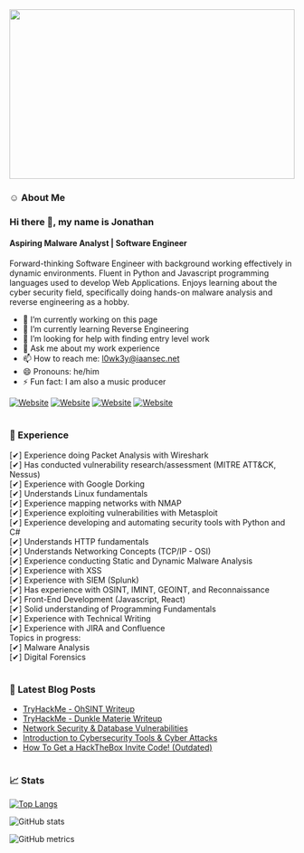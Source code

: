 <img src="https://github.com/L0WK3Y-IAAN/L0WK3Y-IAAN/blob/main/ezgif.com-gif-maker.gif?raw=true" width=100% height=300>

### ☺ About Me

### Hi there 👋, my name is Jonathan
#### Aspiring Malware Analyst | Software Engineer
Forward-thinking Software Engineer with background working
effectively in dynamic environments. Fluent in Python and
Javascript programming languages used to develop Web
Applications. Enjoys learning about the cyber security field,
specifically doing hands-on malware analysis and reverse
engineering as a hobby.


- 🔭  I’m currently working on this page
- 🌱  I’m currently learning Reverse Engineering
- 🤔  I’m looking for help with finding entry level work
- 💬  Ask me about my work experience
- 📫  How to reach me: l0wk3y@iaansec.net
- 😄  Pronouns: he/him
- ⚡  Fun fact: I am also a music producer


[![Website](https://img.shields.io/website?label=IAANSec&style=for-the-badge&url=https%3A%2F%2Fiaansec.com&color=green)](https://iaansec.com) [![Website](https://img.shields.io/website?label=dev.to&style=for-the-badge&url=https%3A%2F%2Fdev.to/l0wk3y&color=orange)](https://dev.to/l0wk3y) [![Website](https://img.shields.io/website?label=GitHub&style=for-the-badge&url=https%3A%2F%2Fgithub.com/l0wk3y&color=yellow)](https://github.com/L0WK3Y-IAAN) [![Website](https://img.shields.io/website?label=LinkedIn&style=for-the-badge&url=https%3A%2F%2Flinkedin.com/in/l0wk3yiaansec&color=blue)](https://www.linkedin.com/in/l0wk3yiaansec)





#

### 💼 Experience
[✔]  Experience doing Packet Analysis with Wireshark
<br /> [✔]  Has conducted vulnerability research/assessment (MITRE ATT&CK, Nessus)
<br /> [✔]  Experience with Google Dorking
<br /> [✔]  Understands Linux fundamentals
<br /> [✔]  Experience mapping networks with NMAP
<br /> [✔]  Experience exploiting vulnerabilities with Metasploit
<br /> [✔]  Experience developing and automating security tools with Python and C#
<br /> [✔]  Understands HTTP fundamentals
<br /> [✔]  Understands Networking Concepts (TCP/IP - OSI)
<br /> [✔]  Experience conducting Static and Dynamic Malware Analysis
<br /> [✔]  Experience with XSS
<br /> [✔]  Experience with SIEM (Splunk)
<br /> [✔]  Has experience with OSINT, IMINT, GEOINT, and Reconnaissance
<br /> [✔]  Front-End Development (Javascript, React)
<br /> [✔]  Solid understanding of Programming Fundamentals
<br /> [✔]  Experience with Technical Writing
<br /> [✔]  Experience with JIRA and Confluence
<br /> Topics in progress:
<br /> [✔]  Malware Analysis
<br /> [✔]  Digital Forensics

#

### 📕  Latest Blog Posts
<!-- BLOG-POST-LIST:START -->
- [TryHackMe - OhSINT Writeup](https://dev.to/l0wk3y/tryhackme-ohsint-writeup-4e4b)
- [TryHackMe - Dunkle Materie Writeup](https://dev.to/l0wk3y/tryhackme-dunkle-materie-writeup-2chb)
- [Network Security & Database Vulnerabilities](https://dev.to/l0wk3y/network-security-database-vulnerabilities-16jf)
- [Introduction to Cybersecurity Tools & Cyber Attacks](https://dev.to/l0wk3y/introduction-to-cybersecurity-tools-cyber-attacks-43k3)
- [How To Get a HackTheBox Invite Code! (Outdated)](https://dev.to/l0wk3y/how-to-get-a-hackthebox-invite-code-outdated-14i2)
<!-- BLOG-POST-LIST:END -->

#

### 📈  Stats

[![Top Langs](https://github-readme-stats.vercel.app/api/top-langs/?username=L0WK3Y-IAAN)](https://github.com/anuraghazra/github-readme-stats)

![GitHub stats](https://github-readme-stats.vercel.app/api?username=L0WK3Y-IAAN&show_icons=true&count_private=true)  

![GitHub metrics](https://metrics.lecoq.io/L0WK3Y-IAAN)  

